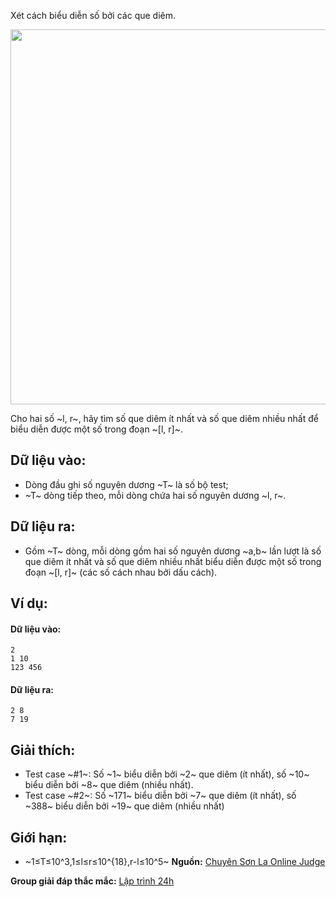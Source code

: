Xét cách biểu diễn số bởi các que diêm.
<center><img src="/images/problems/339/dkdiginum1.png" width=600px></center>

Cho hai số ~l, r~, hãy tìm số que diêm ít nhất và số que diêm nhiều nhất để biểu diễn được một số trong đoạn ~[l, r]~.

## Dữ liệu vào:
- Dòng đầu ghi số nguyên dương ~T~ là số bộ test;
- ~T~ dòng tiếp theo, mỗi dòng chứa hai số nguyên dương ~l, r~.

## Dữ liệu ra:
- Gồm ~T~ dòng, mỗi dòng gồm hai số nguyên dương ~a,b~ lần lượt là số que diêm ít nhất và số que diêm nhiều nhất biểu diễn được một số trong đoạn ~[l, r]~ (các số cách nhau bởi dấu cách).

## Ví dụ:
#### Dữ liệu vào:
```
2
1 10
123 456
```

#### Dữ liệu ra:
```
2 8
7 19
```

## Giải thích:
- Test case ~\#1~: Số ~1~ biểu diễn bởi ~2~ que diêm (ít nhất), số ~10~ biểu diễn bởi ~8~ que diêm (nhiều nhất).
- Test case ~\#2~: Số ~171~ biểu diễn bởi ~7~ que diêm (ít nhất), số ~388~ biểu diễn bởi ~19~ que diêm (nhiều nhất)

## Giới hạn:
- ~1≤T≤10^3,1≤l≤r≤10^{18},r-l≤10^5~ 
**Nguồn:** [Chuyên Sơn La Online Judge](http://csloj.ddns.net/)

**Group giải đáp thắc mắc:** [Lập trình 24h](https://www.facebook.com/groups/1386904321519984)